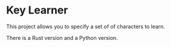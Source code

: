 # Key Learner

This project allows you to specify a set of of characters to learn.

There is a Rust version and a Python version.
